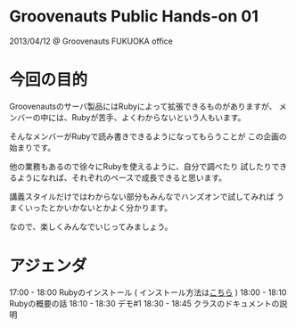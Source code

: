 Groovenauts Public Hands-on 01
==============================

2013/04/12 @ Groovenauts FUKUOKA office

# 今回の目的

Groovenautsのサーバ製品にはRubyによって拡張できるものがありますが、
メンバーの中には、Rubyが苦手、よくわからないという人もいます。

そんなメンバーがRubyで読み書きできるようになってもらうことが
この企画の始まりです。

他の業務もあるので徐々にRubyを使えるように、自分で調べたり
試したりできるようになれば、それぞれのペースで成長できると思います。

講義スタイルだけではわからない部分もみんなでハンズオンで試してみれば
うまくいったとかいかないとかよく分かります。

なので、楽しくみんなでいじってみましょう。


# アジェンダ

17:00 - 18:00 Rubyのインストール ( インストール方法は[こちら](https://github.com/groovenauts/public-hands-on/blob/master/install/README.md) )
18:00 - 18:10 Rubyの概要の話
18:10 - 18:30 デモ#1
18:30 - 18:45 クラスのドキュメントの説明
